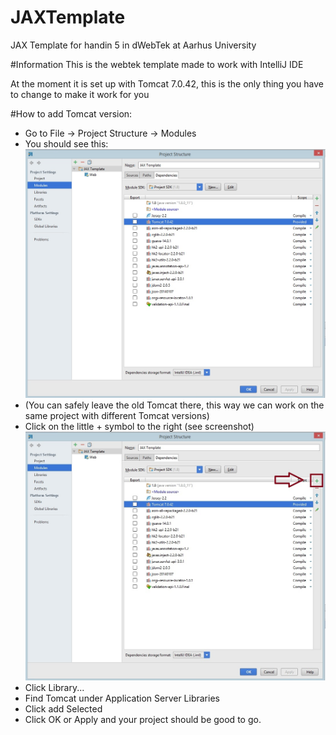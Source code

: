 # JAXTemplate
JAX Template for handin 5 in dWebTek at Aarhus University

#Information
This is the webtek template made to work with IntelliJ IDE

At the moment it is set up with Tomcat 7.0.42, this is the only thing you have to change to make it work for you

#How to add Tomcat version:
* Go to File -> Project Structure -> Modules
* You should see this:
![alt tag](https://raw.githubusercontent.com/yurippe/JAXTemplate/master/setup_instructions/setup1.jpg)
* (You can safely leave the old Tomcat there, this way we can work on the same project with different Tomcat versions)
* Click on the little + symbol to the right (see screenshot)
![alt tag](https://raw.githubusercontent.com/yurippe/JAXTemplate/master/setup_instructions/setup2.jpg)
* Click Library...
* Find Tomcat under Application Server Libraries
* Click add Selected
* Click OK or Apply and your project should be good to go.
